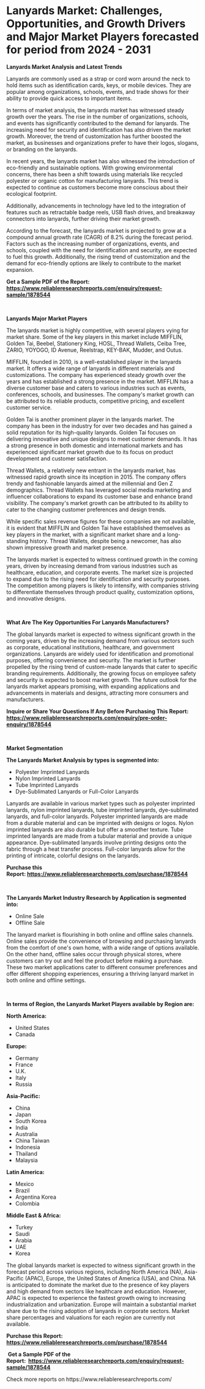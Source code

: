 <p><h1>Lanyards Market: Challenges, Opportunities, and Growth Drivers and Major Market Players forecasted for period from 2024 - 2031</h1></p><p><strong>Lanyards Market Analysis and Latest Trends</strong></p>
<p><p>Lanyards are commonly used as a strap or cord worn around the neck to hold items such as identification cards, keys, or mobile devices. They are popular among organizations, schools, events, and trade shows for their ability to provide quick access to important items.</p><p>In terms of market analysis, the lanyards market has witnessed steady growth over the years. The rise in the number of organizations, schools, and events has significantly contributed to the demand for lanyards. The increasing need for security and identification has also driven the market growth. Moreover, the trend of customization has further boosted the market, as businesses and organizations prefer to have their logos, slogans, or branding on the lanyards.</p><p>In recent years, the lanyards market has also witnessed the introduction of eco-friendly and sustainable options. With growing environmental concerns, there has been a shift towards using materials like recycled polyester or organic cotton for manufacturing lanyards. This trend is expected to continue as customers become more conscious about their ecological footprint.</p><p>Additionally, advancements in technology have led to the integration of features such as retractable badge reels, USB flash drives, and breakaway connectors into lanyards, further driving their market growth.</p><p>According to the forecast, the lanyards market is projected to grow at a compound annual growth rate (CAGR) of 8.2% during the forecast period. Factors such as the increasing number of organizations, events, and schools, coupled with the need for identification and security, are expected to fuel this growth. Additionally, the rising trend of customization and the demand for eco-friendly options are likely to contribute to the market expansion.</p></p>
<p><strong>Get a Sample PDF of the Report:&nbsp; <a href="https://www.reliableresearchreports.com/enquiry/request-sample/1878544">https://www.reliableresearchreports.com/enquiry/request-sample/1878544</a></strong></p>
<p>&nbsp;</p>
<p><strong>Lanyards Major Market Players</strong></p>
<p><p>The lanyards market is highly competitive, with several players vying for market share. Some of the key players in this market include MIFFLIN, Golden Tai, Beebel, Stationery King, HOSL, Thread Wallets, Ceiba Tree, ZARIO, YOYOGO, ID Avenue, Reelstrap, KEY-BAK, Mudder, and Outus.</p><p>MIFFLIN, founded in 2010, is a well-established player in the lanyards market. It offers a wide range of lanyards in different materials and customizations. The company has experienced steady growth over the years and has established a strong presence in the market. MIFFLIN has a diverse customer base and caters to various industries such as events, conferences, schools, and businesses. The company's market growth can be attributed to its reliable products, competitive pricing, and excellent customer service.</p><p>Golden Tai is another prominent player in the lanyards market. The company has been in the industry for over two decades and has gained a solid reputation for its high-quality lanyards. Golden Tai focuses on delivering innovative and unique designs to meet customer demands. It has a strong presence in both domestic and international markets and has experienced significant market growth due to its focus on product development and customer satisfaction.</p><p>Thread Wallets, a relatively new entrant in the lanyards market, has witnessed rapid growth since its inception in 2015. The company offers trendy and fashionable lanyards aimed at the millennial and Gen Z demographics. Thread Wallets has leveraged social media marketing and influencer collaborations to expand its customer base and enhance brand visibility. The company's market growth can be attributed to its ability to cater to the changing customer preferences and design trends.</p><p>While specific sales revenue figures for these companies are not available, it is evident that MIFFLIN and Golden Tai have established themselves as key players in the market, with a significant market share and a long-standing history. Thread Wallets, despite being a newcomer, has also shown impressive growth and market presence.</p><p>The lanyards market is expected to witness continued growth in the coming years, driven by increasing demand from various industries such as healthcare, education, and corporate events. The market size is projected to expand due to the rising need for identification and security purposes. The competition among players is likely to intensify, with companies striving to differentiate themselves through product quality, customization options, and innovative designs.</p></p>
<p>&nbsp;</p>
<p><strong>What Are The Key Opportunities For Lanyards Manufacturers?</strong></p>
<p><p>The global lanyards market is expected to witness significant growth in the coming years, driven by the increasing demand from various sectors such as corporate, educational institutions, healthcare, and government organizations. Lanyards are widely used for identification and promotional purposes, offering convenience and security. The market is further propelled by the rising trend of custom-made lanyards that cater to specific branding requirements. Additionally, the growing focus on employee safety and security is expected to boost market growth. The future outlook for the lanyards market appears promising, with expanding applications and advancements in materials and designs, attracting more consumers and manufacturers.</p></p>
<p><strong>Inquire or Share Your Questions If Any Before Purchasing This Report: <a href="https://www.reliableresearchreports.com/enquiry/pre-order-enquiry/1878544">https://www.reliableresearchreports.com/enquiry/pre-order-enquiry/1878544</a></strong></p>
<p>&nbsp;</p>
<p><strong>Market Segmentation</strong></p>
<p><strong>The Lanyards Market Analysis by types is segmented into:</strong></p>
<p><ul><li>Polyester Imprinted Lanyards</li><li>Nylon Imprinted Lanyards</li><li>Tube Imprinted Lanyards</li><li>Dye-Sublimated Lanyards or Full-Color Lanyards</li></ul></p>
<p><p>Lanyards are available in various market types such as polyester imprinted lanyards, nylon imprinted lanyards, tube imprinted lanyards, dye-sublimated lanyards, and full-color lanyards. Polyester imprinted lanyards are made from a durable material and can be imprinted with designs or logos. Nylon imprinted lanyards are also durable but offer a smoother texture. Tube imprinted lanyards are made from a tubular material and provide a unique appearance. Dye-sublimated lanyards involve printing designs onto the fabric through a heat transfer process. Full-color lanyards allow for the printing of intricate, colorful designs on the lanyards.</p></p>
<p><strong>Purchase this Report:&nbsp;<a href="https://www.reliableresearchreports.com/purchase/1878544">https://www.reliableresearchreports.com/purchase/1878544</a></strong></p>
<p>&nbsp;</p>
<p><strong>The Lanyards Market Industry Research by Application is segmented into:</strong></p>
<p><ul><li>Online Sale</li><li>Offline Sale</li></ul></p>
<p><p>The lanyard market is flourishing in both online and offline sales channels. Online sales provide the convenience of browsing and purchasing lanyards from the comfort of one's own home, with a wide range of options available. On the other hand, offline sales occur through physical stores, where customers can try out and feel the product before making a purchase. These two market applications cater to different consumer preferences and offer different shopping experiences, ensuring a thriving lanyard market in both online and offline settings.</p></p>
<p>&nbsp;</p>
<p><strong>In terms of Region, the Lanyards Market Players available by Region are:</strong></p>
<p>
    <p> <strong> North America: </strong>
        <ul>
            <li>United States</li>
            <li>Canada</li>
        </ul>
        </p> 
    <p> <strong> Europe: </strong>
        <ul>
            <li>Germany</li>
            <li>France</li>
            <li>U.K.</li>
            <li>Italy</li>
            <li>Russia</li>
        </ul>
        </p> 
    <p> <strong> Asia-Pacific: </strong>
        <ul>
            <li>China</li>
            <li>Japan</li>
            <li>South Korea</li>
            <li>India</li>
            <li>Australia</li>
            <li>China Taiwan</li>
            <li>Indonesia</li>
            <li>Thailand</li>
            <li>Malaysia</li>
        </ul>
        </p> 
    <p> <strong> Latin America: </strong>
        <ul>
            <li>Mexico</li>
            <li>Brazil</li>
            <li>Argentina Korea</li>
            <li>Colombia</li>
        </ul>
        </p> 
    <p> <strong> Middle East & Africa: </strong>
        <ul>
            <li>Turkey</li>
            <li>Saudi</li>
            <li>Arabia</li>
            <li>UAE</li>
            <li>Korea</li>
        </ul>
    </p>
    </p>
<p><p>The global lanyards market is expected to witness significant growth in the forecast period across various regions, including North America (NA), Asia-Pacific (APAC), Europe, the United States of America (USA), and China. NA is anticipated to dominate the market due to the presence of key players and high demand from sectors like healthcare and education. However, APAC is expected to experience the fastest growth owing to increasing industrialization and urbanization. Europe will maintain a substantial market share due to the rising adoption of lanyards in corporate sectors. Market share percentages and valuations for each region are currently not available.</p></p>
<p><strong>Purchase this Report: <a href="https://www.reliableresearchreports.com/purchase/1878544">https://www.reliableresearchreports.com/purchase/1878544</a></strong></p>
<p>&nbsp;<strong>Get a Sample PDF of the Report:&nbsp;&nbsp;<a href="https://www.reliableresearchreports.com/enquiry/request-sample/1878544">https://www.reliableresearchreports.com/enquiry/request-sample/1878544</a></strong></p>
<p><strong></strong></p>
<p>Check more reports on https://www.reliableresearchreports.com/</p>